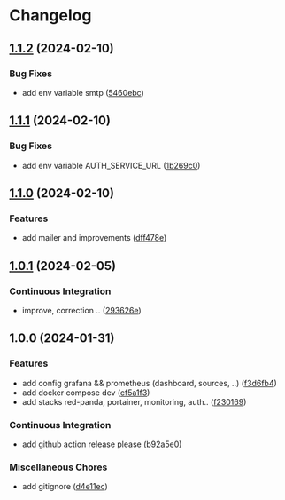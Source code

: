# Changelog

## [1.1.2](https://github.com/Andesite-Lab/DevOps/compare/v1.1.1...v1.1.2) (2024-02-10)


### Bug Fixes

* add env variable smtp ([5460ebc](https://github.com/Andesite-Lab/DevOps/commit/5460ebc0ace9fc976b057d545b86501db02dced7))

## [1.1.1](https://github.com/Andesite-Lab/DevOps/compare/v1.1.0...v1.1.1) (2024-02-10)


### Bug Fixes

* add env variable AUTH_SERVICE_URL ([1b269c0](https://github.com/Andesite-Lab/DevOps/commit/1b269c0868cd0a2f16bbf9b14aea79db00cfc3b7))

## [1.1.0](https://github.com/Andesite-Lab/DevOps/compare/v1.0.1...v1.1.0) (2024-02-10)


### Features

* add mailer and improvements ([dff478e](https://github.com/Andesite-Lab/DevOps/commit/dff478e94013dce3a7d0fab5e359b9b6d3a9b51a))

## [1.0.1](https://github.com/Andesite-Lab/DevOps/compare/v1.0.0...v1.0.1) (2024-02-05)


### Continuous Integration

* improve, correction .. ([293626e](https://github.com/Andesite-Lab/DevOps/commit/293626e59aea2166f338a09e10988b1675bcfc43))

## 1.0.0 (2024-01-31)


### Features

* add config grafana && prometheus (dashboard, sources, ..) ([f3d6fb4](https://github.com/Andesite-Lab/DevOps/commit/f3d6fb400b9e9ddc8c9177d51edbee47dfea8021))
* add docker compose dev ([cf5a1f3](https://github.com/Andesite-Lab/DevOps/commit/cf5a1f3938754791b2ce783b6cde986669ae6ec1))
* add stacks red-panda, portainer, monitoring, auth.. ([f230169](https://github.com/Andesite-Lab/DevOps/commit/f230169f131d1cd7eb119d658acbbcb121ce77a7))


### Continuous Integration

* add github action release please ([b92a5e0](https://github.com/Andesite-Lab/DevOps/commit/b92a5e039f9bfdb40b03949308262d7351e41011))


### Miscellaneous Chores

* add gitignore ([d4e11ec](https://github.com/Andesite-Lab/DevOps/commit/d4e11ec473461400446f622f79c7788259d2a429))
